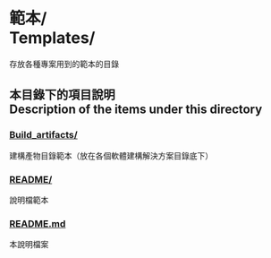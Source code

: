 # 範本/<br />Templates/
存放各種專案用到的範本的目錄

## 本目錄下的項目說明<br />Description of the items under this directory
### [Build_artifacts/](Build_artifacts/)
建構產物目錄範本（放在各個軟體建構解決方案目錄底下）

### [README/](README/)
說明檔範本
	
### [README.md](README.md)
本說明檔案

